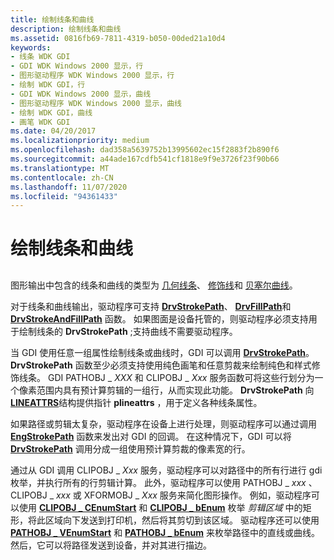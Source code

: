 ```yaml
---
title: 绘制线条和曲线
description: 绘制线条和曲线
ms.assetid: 0816fb69-7811-4319-b050-00ded21a10d4
keywords:
- 线条 WDK GDI
- GDI WDK Windows 2000 显示，行
- 图形驱动程序 WDK Windows 2000 显示，行
- 绘制 WDK GDI，行
- GDI WDK Windows 2000 显示，曲线
- 图形驱动程序 WDK Windows 2000 显示，曲线
- 绘制 WDK GDI，曲线
- 画笔 WDK GDI
ms.date: 04/20/2017
ms.localizationpriority: medium
ms.openlocfilehash: dad358a5639752b13995602ec15f2883f2b890f6
ms.sourcegitcommit: a44ade167cdfb541cf1818e9f9e3726f23f90b66
ms.translationtype: MT
ms.contentlocale: zh-CN
ms.lasthandoff: 11/07/2020
ms.locfileid: "94361433"
---
```

# <a name="drawing-lines-and-curves"></a>绘制线条和曲线


## <span id="ddk_drawing_lines_and_curves_gg"></span><span id="DDK_DRAWING_LINES_AND_CURVES_GG"></span>


图形输出中包含的线条和曲线的类型为 [几何线条](geometric-wide-lines.md)、 [修饰线](cosmetic-lines.md)和 [贝塞尔曲线](bezier-curves.md)。

对于线条和曲线输出，驱动程序可支持 [**DrvStrokePath**](/windows/win32/api/winddi/nf-winddi-drvstrokepath)、 [**DrvFillPath**](/windows/win32/api/winddi/nf-winddi-drvfillpath)和 [**DrvStrokeAndFillPath**](/windows/win32/api/winddi/nf-winddi-drvstrokeandfillpath) 函数。 如果图面是设备托管的，则驱动程序必须支持用于绘制线条的 **DrvStrokePath** ;支持曲线不需要驱动程序。

当 GDI 使用任意一组属性绘制线条或曲线时，GDI 可以调用 [**DrvStrokePath**](/windows/win32/api/winddi/nf-winddi-drvstrokepath)。 **DrvStrokePath** 函数至少必须支持使用纯色画笔和任意剪裁来绘制纯色和样式修饰线条。 GDI PATHOBJ \_ *XXX* 和 CLIPOBJ \_ *Xxx* 服务函数可将这些行划分为一个像素范围内具有预计算剪辑的一组行，从而实现此功能。 **DrvStrokePath** 向 [**LINEATTRS**](/windows/win32/api/winddi/ns-winddi-lineattrs)结构提供指针 **plineattrs** ，用于定义各种线条属性。

如果路径或剪辑太复杂，驱动程序在设备上进行处理，则驱动程序可以通过调用 [**EngStrokePath**](/windows/win32/api/winddi/nf-winddi-engstrokepath) 函数来发出对 GDI 的回调。 在这种情况下，GDI 可以将 [**DrvStrokePath**](/windows/win32/api/winddi/nf-winddi-drvstrokepath) 调用分成一组使用预计算剪裁的像素宽的行。

通过从 GDI 调用 CLIPOBJ \_ *Xxx* 服务，驱动程序可以对路径中的所有行进行 gdi 枚举，并执行所有的行剪辑计算。 此外，驱动程序可以使用 PATHOBJ \_ *xxx* 、CLIPOBJ \_ *xxx* 或 XFORMOBJ \_ *Xxx* 服务来简化图形操作。 例如，驱动程序可以使用 [**CLIPOBJ \_ CEnumStart**](/windows/win32/api/winddi/nf-winddi-clipobj_cenumstart) 和 [**CLIPOBJ \_ bEnum**](/windows/win32/api/winddi/nf-winddi-clipobj_benum) 枚举 *剪辑区域* 中的矩形，将此区域向下发送到打印机，然后将其剪切到该区域。 驱动程序还可以使用 [**PATHOBJ \_ VEnumStart**](/windows/win32/api/winddi/nf-winddi-pathobj_venumstart) 和 [**PATHOBJ \_ bEnum**](/windows/win32/api/winddi/nf-winddi-pathobj_benum) 来枚举路径中的直线或曲线。 然后，它可以将路径发送到设备，并对其进行描边。

